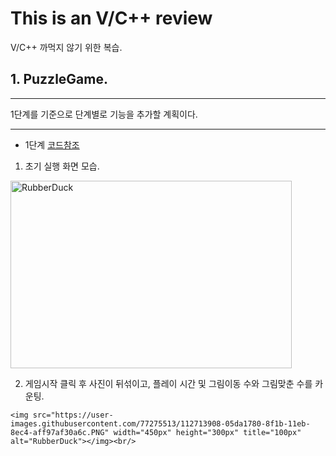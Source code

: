 # This is an V/C++ review

V/C++ 까먹지 않기 위한 복습.

## 1. PuzzleGame.

---

1단계를 기준으로 단계별로 기능을 추가할 계획이다.

---
- 1단계 [코드참조](https://github.com/malvr00/V-Cplusplus-review/tree/master/puzzleGame)
  
 1. 초기 실행 화면 모습.
  
  
  <img src="https://user-images.githubusercontent.com/77275513/112713756-1c33a380-8f1a-11eb-8645-ac0d3ff53b48.PNG" width="450px" height="300px" title="100px" alt="RubberDuck"></img><br/>
  
  2. 게임시작 클릭 후 사진이 뒤섞이고, 플레이 시간 및 그림이동 수와 그림맞춘 수를 카운팅.
   
   
    <img src="https://user-images.githubusercontent.com/77275513/112713908-05da1780-8f1b-11eb-8ec4-aff97af30a6c.PNG" width="450px" height="300px" title="100px" alt="RubberDuck"></img><br/>
 

